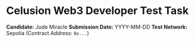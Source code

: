 # Celusion Web3 Developer Test Task
**Candidate:** Jude Miracle
**Submission Date:** YYYY-MM-DD
**Test Network:** Sepolia (Contract Address: `0x...`)